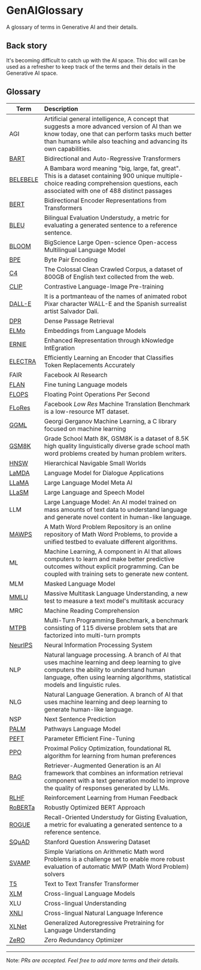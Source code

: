 # GenAIGlossary
A glossary of terms in Generative AI and their details.

## Back story
It's becoming difficult to catch up with the AI space. This doc will can be used as a refresher to keep track of the terms and their details in the Generative AI space.

## Glossary
| Term                                              | Description                                                        |
| ------------------------------------------------- | :----------------------------------------------------------------- |
|AGI        |	Artificial general intelligence, A concept that suggests a more advanced version of AI than we know today, one that can perform tasks much better than humans while also teaching and advancing its own capabilities.	
|[BART](https://arxiv.org/pdf/1910.13461.pdf)       |	Bidirectional and Auto-Regressive Transformers	                                    |
|[BELEBELE](https://arxiv.org/pdf/2308.16884.pdf)   |   A Bambara word meaning "big, large, fat, great". This is a dataset containing 900 unique multiple-choice reading comprehension questions, each associated with one of 488 distinct passages  |       
|[BERT](https://towardsdatascience.com/keeping-up-with-the-berts-5b7beb92766)       |	Bidirectional Encoder Representations from Transformers	                            |       
|[BLEU](https://en.wikipedia.org/wiki/BLEU)       |	Bilingual Evaluation Understudy, a metric for evaluating a generated sentence to a reference sentence. |       
|[BLOOM](https://bigscience.huggingface.co/)      |	BigScience Large Open-science Open-access Multilingual Language Model	            |       
|[BPE](https://en.wikipedia.org/wiki/Byte_pair_encoding)        |	Byte Pair Encoding	                                                                |       
|[C4](https://www.tensorflow.org/datasets/catalog/c4)         |   The Colossal Clean Crawled Corpus, a dataset of 800GB of English text collected from the web.  |  
|[CLIP](https://openai.com/blog/clip/)       |	Contrastive Language-Image Pre-training	                                            |       
|[DALL-E](https://openai.com/research/dall-e)     |	It is a portmanteau of the names of animated robot Pixar character WALL-E and the Spanish surrealist artist Salvador Dalí.	    |       
|[DPR](https://arxiv.org/pdf/2004.04906.pdf)        |	Dense Passage Retrieval	                                                            |       
|[ELMo](https://arxiv.org/pdf/1802.05365v2.pdf)       |   Embeddings from Language Models                                                     |       
|[ERNIE](https://arxiv.org/abs/1904.09223)      |	Enhanced Representation through kNowledge IntEgration	                            |       
|[ELECTRA](https://arxiv.org/pdf/2003.10555.pdf)    |	Efficiently Learning an Encoder that Classifies Token Replacements Accurately	    |       
|FAIR       |	Facebook AI Research	
|[FLAN](https://arxiv.org/pdf/2210.11416.pdf)       |	Fine tuning Language models	                                                        |       
|[FLOPS](https://en.wikipedia.org/wiki/FLOPS)      |	Floating Point Operations Per Second	                                            |       
|[FLoRes](https://github.com/facebookresearch/flores)     |	*F*acebook *Lo*w *Res* Machine Translation Benchmark is a low-resource MT dataset.  |       
|[GGML](https://huggingface.co/TheBloke/Llama-2-13B-chat-GGML)       |   Georgi Gerganov Machine Learning, a C library focused on machine learning           |       
|[GSM8K](https://arxiv.org/pdf/2109.01152.pdf)      |	Grade School Math 8K, GSM8K is a dataset of 8.5K high quality linguistically diverse grade school math word problems created by human problem writers. |  
|[HNSW](https://arxiv.org/ftp/arxiv/papers/1603/1603.09320.pdf)       |	Hierarchical Navigable Small Worlds	                                                |       
|[LaMDA](https://arxiv.org/pdf/2201.08239.pdf)      |   Language Model for Dialogue Applications	                                        |       
|[LLaMA](https://ai.meta.com/blog/large-language-model-llama-meta-ai/)      |	Large Language Model Meta AI	                                                    |       
|[LLaSM](https://arxiv.org/pdf/2308.15930.pdf)      |   Large Language and Speech Model                                                     |       
|LLM        |	Large Language Model: An AI model trained on mass amounts of text data to understand language and generate novel content in human-like language.	
|[MAWPS](https://github.com/sroy9/mawps)      |	A Math Word Problem Repository is an online repository of Math Word Problems, to provide a unified testbed to evaluate different algorithms. | 
|ML         |	Machine Learning, A component in AI that allows computers to learn and make better predictive outcomes without explicit programming. Can be coupled with training sets to generate new content.	
|MLM        |	Masked Language Model	
|[MMLU](https://arxiv.org/abs/2009.03300)       |   Massive Multitask Language Understanding, a new test to measure a text model's multitask accuracy | 
|MRC        |   Machine Reading Comprehension  
|[MTPB](https://arxiv.org/pdf/2203.13474.pdf)       |   Multi-Turn Programming Benchmark, a benchmark consisting of 115 diverse problem sets that are factorized into multi-turn prompts | 
|[NeurIPS](https://neurips.cc/)    |	Neural Information Processing System	                                            |       
|NLP        |	Natural language processing. A branch of AI that uses machine learning and deep learning to give computers the ability to understand human language, often using learning algorithms, statistical models and linguistic rules.	
|NLG        |	Natural Language Generation. A branch of AI that uses machine learning and deep learning to generate human-like language.	
|NSP        |	Next Sentence Prediction
|[PALM](https://arxiv.org/pdf/2204.02311.pdf)       |   Pathways Language Model	                                                            |       
|[PEFT](https://huggingface.co/blog/peft)       |	Parameter Efficient Fine-Tuning	                                                    |       
|[PPO](https://arxiv.org/pdf/1707.06347.pdf)        |	Proximal Policy Optimization, foundational RL algorithm for learning from human preferences |       
|[RAG](https://arxiv.org/pdf/2005.11401.pdf)        |   Retriever-Augmented Generation is an AI framework that combines an information retrieval component with a text generation model to improve the quality of responses generated by LLMs.      |       
|[RLHF](https://arxiv.org/pdf/2305.18438.pdf)       |	Reinforcement Learning from Human Feedback	                                        |       
|[RoBERTa](https://arxiv.org/pdf/1907.11692.pdf)    |	Robustly Optimized BERT Approach	                                                |       
|[ROGUE](https://arxiv.org/abs/1803.01937)      |	Recall-Oriented Understudy for Gisting Evaluation, a metric for evaluating a generated sentence to a reference sentence. |       
|[SQuAD](https://arxiv.org/pdf/1606.05250.pdf)      |	Stanford Question Answering Dataset	                                                |       
|[SVAMP](https://github.com/arkilpatel/SVAMP)      |   Simple Variations on Arithmetic Math word Problems is a challenge set to enable more robust evaluation of automatic MWP (Math Word Problem) solvers | 
|[T5](https://huggingface.co/docs/transformers/model_doc/t5)         |	Text to Text Transfer Transformer	                                                |       
|[XLM](https://arxiv.org/pdf/1901.07291.pdf)        |	Cross-lingual Language Models	                                                    |       
|XLU        |	Cross-lingual Understanding	
|[XNLI](https://github.com/facebookresearch/XNLI)       |	Cross-lingual Natural Language Inference	                                        |       
|[XLNet](https://arxiv.org/pdf/1906.08237.pdf)      |	Generalized Autoregressive Pretraining for Language Understanding	                |       
|[ZeRO](https://arxiv.org/pdf/1910.02054.pdf)       |   *Ze*ro *R*edundancy *O*ptimizer	                                                    |       

---
Note: _PRs are accepted. Feel free to add more terms and their details._